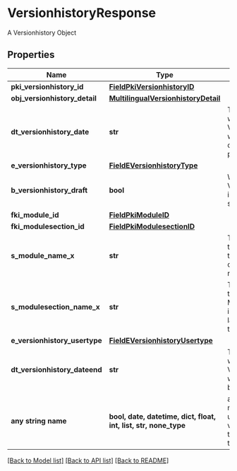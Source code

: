 # VersionhistoryResponse

A Versionhistory Object

## Properties
Name | Type | Description | Notes
------------ | ------------- | ------------- | -------------
**pki_versionhistory_id** | [**FieldPkiVersionhistoryID**](FieldPkiVersionhistoryID.md) |  | 
**obj_versionhistory_detail** | [**MultilingualVersionhistoryDetail**](MultilingualVersionhistoryDetail.md) |  | 
**dt_versionhistory_date** | **str** | The date  at which the Versionhistory was published or should be published | 
**e_versionhistory_type** | [**FieldEVersionhistoryType**](FieldEVersionhistoryType.md) |  | 
**b_versionhistory_draft** | **bool** | Whether the Versionhistory is published or still a draft | 
**fki_module_id** | [**FieldPkiModuleID**](FieldPkiModuleID.md) |  | [optional] 
**fki_modulesection_id** | [**FieldPkiModulesectionID**](FieldPkiModulesectionID.md) |  | [optional] 
**s_module_name_x** | **str** | The Name of the Module in the language of the requester | [optional] 
**s_modulesection_name_x** | **str** | The Name of the Modulesection in the language of the requester | [optional] 
**e_versionhistory_usertype** | [**FieldEVersionhistoryUsertype**](FieldEVersionhistoryUsertype.md) |  | [optional] 
**dt_versionhistory_dateend** | **str** | The date  at which the Versionhistory will no longer be visible | [optional] 
**any string name** | **bool, date, datetime, dict, float, int, list, str, none_type** | any string name can be used but the value must be the correct type | [optional]

[[Back to Model list]](../README.md#documentation-for-models) [[Back to API list]](../README.md#documentation-for-api-endpoints) [[Back to README]](../README.md)


